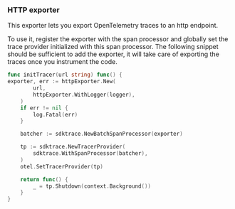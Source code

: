 ### HTTP exporter 

This exporter lets you export OpenTelemetry traces to an http endpoint.

To use it, register the exporter with the span processor and globally set the trace provider initialized with this span processor. The following snippet should be sufficient to add the exporter, it will take care of exporting the traces once you instrument the code.

```go
func initTracer(url string) func() {
exporter, err := httpExporter.New(
		url,
		httpExporter.WithLogger(logger),
	)
	if err != nil {
		log.Fatal(err)
	}

	batcher := sdktrace.NewBatchSpanProcessor(exporter)

	tp := sdktrace.NewTracerProvider(
		sdktrace.WithSpanProcessor(batcher),
	)
	otel.SetTracerProvider(tp)

	return func() {
		_ = tp.Shutdown(context.Background())
	}
}
```
